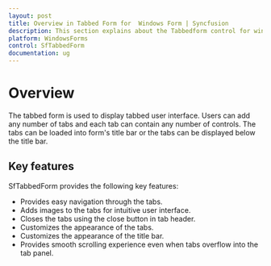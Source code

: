 ```yaml
---
layout: post
title: Overview in Tabbed Form for  Windows Form | Syncfusion
description: This section explains about the Tabbedform control for windows forms and it's important key features and more details.
platform: WindowsForms
control: SfTabbedForm
documentation: ug
---
```


# Overview

The tabbed form is used to display tabbed user interface. Users can add any number of tabs and each tab can contain any number of controls. The tabs can be loaded into form's title bar or the tabs can be displayed below the title bar.

## Key features

SfTabbedForm provides the following key features:

* Provides easy navigation through the tabs.
* Adds images to the tabs for intuitive user interface.
* Closes the tabs using the close button in tab header.
* Customizes the appearance of the tabs.
* Customizes the appearance of the title bar.
* Provides smooth scrolling experience even when tabs overflow into the tab panel.